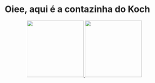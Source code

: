 # Oiee, aqui é a contazinha do Koch
<div align="center">
  <a href="https://github.com/VitorKoch">
  <img height="180em" src="https://github-readme-stats.vercel.app/api?username=VitorKoch&show_icons=true&theme=dracula&include_all_commits=true&count_private=true"/>
  <img height="180em" src="https://github-readme-stats.vercel.app/api/top-langs/?username=VitorKoch&layout=compact&langs_count=7&theme=dracula"/>
</div>
